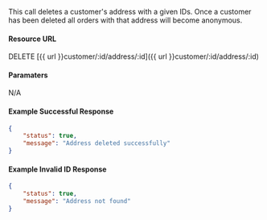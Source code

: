 <!--
@title DELETE customer/:id/address/:id
@author Moltin Ltd
@description Deletes an address with the specified ID

@sidebar 1
@family Address
@rate No
@auth Yes
@format JSON
@http DELETE
@version beta
-->

This call deletes a customer's address with a given IDs. Once a customer has been deleted all orders with that address will become anonymous.

#### Resource URL
DELETE [{{ url }}customer/:id/address/:id]({{ url }}customer/:id/address/:id)


#### Paramaters
N/A

<!--code-->
#### Example Successful Response
``` json
{
    "status": true,
    "message": "Address deleted successfully"
}
```


#### Example Invalid ID Response
``` json
{
    "status": true,
    "message": "Address not found"
}
```
<!--/code-->